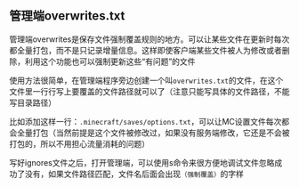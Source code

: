 ## 管理端overwrites.txt

管理端overwrites是保存文件强制覆盖规则的地方。可以让某些文件在更新时每次都全量打包，而不是只记录增量信息。这样即使客户端某些文件被人为修改或者删除，利用这个功能也可以强制更新这些“有问题”的文件

使用方法很简单，在管理端程序旁边创建一个叫`overwrites.txt`的文件，在这个文件里一行行写上要覆盖的文件路径就可以了（注意只能写具体的文件路径，不能写目录路径）

比如添加这样一行：`.minecraft/saves/options.txt`，可以让MC设置文件每次都会全量打包（当然前提是这个文件被修改过，如果没有服务端修改，它还是不会被打包的，所以不用担心流量消耗的问题）

写好ignores文件之后，打开管理端，可以使用s命令来很方便地调试文件忽略成功了没有，如果文件路径匹配，文件名后面会出现`（强制覆盖）`的字样